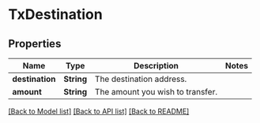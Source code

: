 # TxDestination

## Properties

Name | Type | Description | Notes
------------ | ------------- | ------------- | -------------
**destination** | **String** | The destination address. | 
**amount** | **String** | The amount you wish to transfer. | 

[[Back to Model list]](../README.md#documentation-for-models) [[Back to API list]](../README.md#documentation-for-api-endpoints) [[Back to README]](../README.md)


